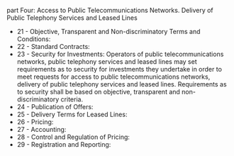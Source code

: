 part Four: Access to Public Telecommunications Networks. Delivery of Public Telephony Services and Leased Lines 

<ul>
			<li>21 - Objective, Transparent and Non-discriminatory Terms and Conditions: <ul>
			</ul></li>			<li>22 - Standard Contracts: <ul>
			</ul></li>			<li>23 - Security for Investments: Operators of public telecommunications networks, public telephony services and leased lines may set requirements as to security for investments they undertake in order to meet requests for access to public telecommunications networks, delivery of public telephony services and leased lines. Requirements as to security shall be based on objective, transparent and non-discriminatory criteria.<ul>
			</ul></li>			<li>24 - Publication of Offers: <ul>
			</ul></li>			<li>25 - Delivery Terms for Leased Lines: <ul>
			</ul></li>			<li>26 - Pricing: <ul>
			</ul></li>			<li>27 - Accounting: <ul>
			</ul></li>			<li>28 - Control and Regulation of Pricing: <ul>
			</ul></li>			<li>29 - Registration and Reporting: <ul>
			</ul></li></ul>